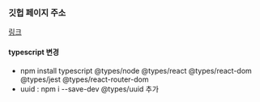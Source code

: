 ### 깃헙 페이지 주소

[링크](https://jmeno1011.github.io/tweet-clone/)

#### typescript 변경
- npm install typescript @types/node @types/react @types/react-dom @types/jest @types/react-router-dom
- uuid : npm i --save-dev @types/uuid 추가